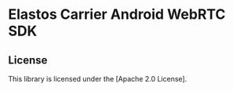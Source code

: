 # Elastos Carrier Android WebRTC SDK




## License

This library is licensed under the [Apache 2.0 License].
